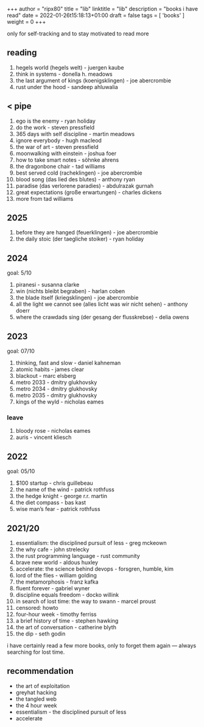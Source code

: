 +++
author = "ripx80"
title = "lib"
linktitle = "lib"
description = "books i have read"
date = 2022-01-26t15:18:13+01:00
draft = false
tags = [ 'books' ]
weight =  0
+++

only for self-tracking and to stay motivated to read more

## reading

01. hegels world (hegels welt) - juergen kaube
02. think in systems - donella h. meadows
03. the last argument of kings (koenigsklingen) - joe abercrombie
04. rust under the hood - sandeep ahluwalia

## < pipe

01. ego is the enemy - ryan holiday
02. do the work - steven pressfield
03. 365 days with self discipline - martin meadows
04. ignore everybody - hugh macleod
05. the war of art - steven pressfield
06. moonwalking with einstein - joshua foer
07. how to take smart notes - söhnke ahrens
08. the dragonbone chair - tad williams
09. best served cold (racheklingen) - joe abercrombie
10. blood song (das lied des blutes) - anthony ryan
11. paradise  (das verlorene paradies) - abdulrazak gurnah
12. great expectations (große erwartungen) - charles dickens
13. more from tad williams

## 2025

01. before they are hanged (feuerklingen) - joe abercrombie
02. the daily stoic (der taegliche stoiker) - ryan holiday

## 2024

goal: 5/10

01. piranesi - susanna clarke
02. win (nichts bleibt begraben) - harlan coben
03. the blade itself (kriegsklingen) - joe abercrombie
04. all the light we cannot see (alles licht was wir nicht sehen) - anthony doerr
05. where the crawdads sing (der gesang der flusskrebse) - delia owens

## 2023

goal: 07/10

01. thinking, fast and slow - daniel kahneman
02. atomic habits - james clear
03. blackout - marc elsberg
04. metro 2033 - dmitry glukhovsky
05. metro 2034 - dmitry glukhovsky
06. metro 2035 - dmitry glukhovsky
07. kings of the wyld - nicholas eames

### leave

01. bloody rose - nicholas eames
02. auris - vincent kliesch

## 2022

goal: 05/10

01. $100 startup - chris guillebeau
02. the name of the wind - patrick rothfuss
03. the hedge knight - george r.r. martin
04. the diet compass - bas kast
05. wise man’s fear - patrick rothfuss

## 2021/20

01. essentialism: the disciplined pursuit of less - greg mckeown
02. the why cafe - john strelecky
03. the rust programming language - rust community
04. brave new world - aldous huxley
05. accelerate: the science behind devops - forsgren, humble, kim
06. lord of the flies - william golding
07. the metamorphosis - franz kafka
08. fluent forever - gabriel wyner
09. discipline equals freedom - docko willink
10. in search of lost time: the way to swann - marcel proust
11. censored: howto
12. four-hour week - timothy ferriss
13. a brief history of time - stephen hawking
14. the art of conversation - catherine blyth
15. the dip - seth godin

i have certainly read a few more books, only to forget them again — always searching for lost time.

## recommendation

- the art of exploitation
- greyhat hacking
- the tangled web
- the 4 hour week
- essentialism - the disciplined pursuit of less
- accelerate
